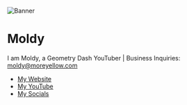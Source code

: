![Banner](https://pbs.twimg.com/profile_banners/1262828854630023168/1600378792/1500x500)

# Moldy

I am Moldy, a Geometry Dash YouTuber | Business Inquiries: moldy@moreyellow.com

- [My Website](https://www.moldygd.com/)
- [My YouTube]([https://www.youtube.com/@MoldyGD](https://link.moldygd.com/youtube))
- [My Socials](https://link.moldygd.com/links)
